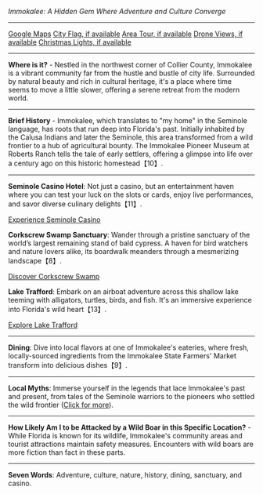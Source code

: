 *Immokalee: A Hidden Gem Where Adventure and Culture Converge*

---

[Google Maps](https://www.google.com/maps/place/Immokalee,+FL/data=!3m1!1e3)
[City Flag, if available](https://www.google.com/search?tbm=isch&q=Immokalee+FL+Flag+Picture)
[Area Tour, if available](https://www.youtube.com/results?search_query=Immokalee+FL+4k+tour)
[Drone Views, if available](https://www.youtube.com/results?search_query=Immokalee+FL+4k+drone)
[Christmas Lights, if available](https://www.youtube.com/results?search_query=Immokalee+FL+christmas+lights)

---

**Where is it?** - Nestled in the northwest corner of Collier County, Immokalee is a vibrant community far from the hustle and bustle of city life. Surrounded by natural beauty and rich in cultural heritage, it's a place where time seems to move a little slower, offering a serene retreat from the modern world.

---

**Brief History** - Immokalee, which translates to "my home" in the Seminole language, has roots that run deep into Florida's past. Initially inhabited by the Calusa Indians and later the Seminole, this area transformed from a wild frontier to a hub of agricultural bounty. The Immokalee Pioneer Museum at Roberts Ranch tells the tale of early settlers, offering a glimpse into life over a century ago on this historic homestead【10】.

---

**Seminole Casino Hotel**: Not just a casino, but an entertainment haven where you can test your luck on the slots or cards, enjoy live performances, and savor diverse culinary delights【11】.

  [Experience Seminole Casino](https://www.youtube.com/results?search_query=Immokalee+Seminole+Casino)

**Corkscrew Swamp Sanctuary**: Wander through a pristine sanctuary of the world’s largest remaining stand of bald cypress. A haven for bird watchers and nature lovers alike, its boardwalk meanders through a mesmerizing landscape【8】.

  [Discover Corkscrew Swamp](https://www.youtube.com/results?search_query=Immokalee+Corkscrew+Swamp+Sanctuary)

**Lake Trafford**: Embark on an airboat adventure across this shallow lake teeming with alligators, turtles, birds, and fish. It's an immersive experience into Florida's wild heart【13】.

  [Explore Lake Trafford](https://www.youtube.com/results?search_query=Immokalee+Lake+Trafford+airboat)

---

**Dining**: Dive into local flavors at one of Immokalee's eateries, where fresh, locally-sourced ingredients from the Immokalee State Farmers' Market transform into delicious dishes【9】.

---

**Local Myths**: Immerse yourself in the legends that lace Immokalee's past and present, from tales of the Seminole warriors to the pioneers who settled the wild frontier ([Click for more](https://www.google.com/search?q=Immokalee+local+myths)).

---

**How Likely Am I to be Attacked by a Wild Boar in this Specific Location?** - While Florida is known for its wildlife, Immokalee's community areas and tourist attractions maintain safety measures. Encounters with wild boars are more fiction than fact in these parts.

---

**Seven Words**: Adventure, culture, nature, history, dining, sanctuary, and casino.